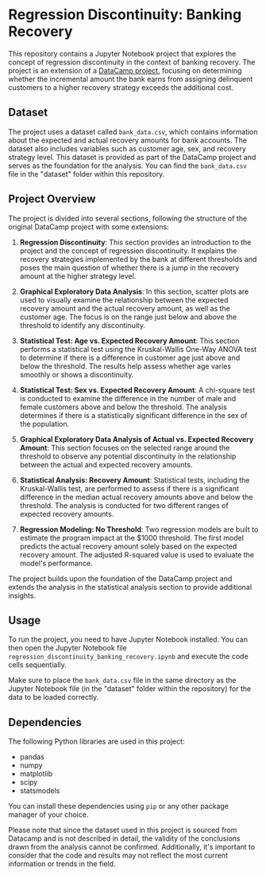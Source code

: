 # Regression Discontinuity: Banking Recovery

This repository contains a Jupyter Notebook project that explores the concept of regression discontinuity in the context of banking recovery. The project is an extension of a [DataCamp project](https://www.datacamp.com/projects/504), focusing on determining whether the incremental amount the bank earns from assigning delinquent customers to a higher recovery strategy exceeds the additional cost.

## Dataset
The project uses a dataset called `bank_data.csv`, which contains information about the expected and actual recovery amounts for bank accounts. The dataset also includes variables such as customer age, sex, and recovery strategy level. This dataset is provided as part of the DataCamp project and serves as the foundation for the analysis. You can find the `bank_data.csv` file in the "dataset" folder within this repository.

## Project Overview
The project is divided into several sections, following the structure of the original DataCamp project with some extensions:

1. **Regression Discontinuity**: This section provides an introduction to the project and the concept of regression discontinuity. It explains the recovery strategies implemented by the bank at different thresholds and poses the main question of whether there is a jump in the recovery amount at the higher strategy level.

2. **Graphical Exploratory Data Analysis**: In this section, scatter plots are used to visually examine the relationship between the expected recovery amount and the actual recovery amount, as well as the customer age. The focus is on the range just below and above the threshold to identify any discontinuity.

3. **Statistical Test: Age vs. Expected Recovery Amount**: This section performs a statistical test using the Kruskal-Wallis One-Way ANOVA test to determine if there is a difference in customer age just above and below the threshold. The results help assess whether age varies smoothly or shows a discontinuity.

4. **Statistical Test: Sex vs. Expected Recovery Amount**: A chi-square test is conducted to examine the difference in the number of male and female customers above and below the threshold. The analysis determines if there is a statistically significant difference in the sex of the population.

5. **Graphical Exploratory Data Analysis of Actual vs. Expected Recovery Amount**: This section focuses on the selected range around the threshold to observe any potential discontinuity in the relationship between the actual and expected recovery amounts.

6. **Statistical Analysis: Recovery Amount**: Statistical tests, including the Kruskal-Wallis test, are performed to assess if there is a significant difference in the median actual recovery amounts above and below the threshold. The analysis is conducted for two different ranges of expected recovery amounts.

7. **Regression Modeling: No Threshold**: Two regression models are built to estimate the program impact at the $1000 threshold. The first model predicts the actual recovery amount solely based on the expected recovery amount. The adjusted R-squared value is used to evaluate the model's performance.

The project builds upon the foundation of the DataCamp project and extends the analysis in the statistical analysis section to provide additional insights.

## Usage
To run the project, you need to have Jupyter Notebook installed. You can then open the Jupyter Notebook file `regression_discontinuity_banking_recovery.ipynb` and execute the code cells sequentially.

Make sure to place the `bank_data.csv` file in the same directory as the Jupyter Notebook file (in the "dataset" folder within the repository) for the data to be loaded correctly.

## Dependencies
The following Python libraries are used in this project:
- pandas
- numpy
- matplotlib
- scipy
- statsmodels

You can install these dependencies using `pip` or any other package manager of your choice.

Please note that since the dataset used in this project is sourced from Datacamp and is not described in detail, the validity of the conclusions drawn from the analysis cannot be confirmed. Additionally, it's important to consider that the code and results may not reflect the most current information or trends in the field.
